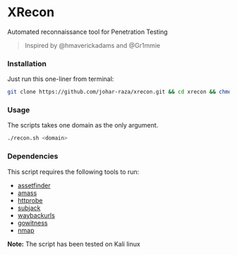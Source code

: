 # XRecon

Automated reconnaissance tool for Penetration Testing

> Inspired by @hmaverickadams and @Gr1mmie

### Installation

Just run this one-liner from terminal:
```bash
git clone https://github.com/johar-raza/xrecon.git && cd xrecon && chmod +x recon.sh
```

### Usage
The scripts takes one domain as the only argument.

```bash
./recon.sh <domain>
```

### Dependencies

This script requires the following tools to run:
- [assetfinder](https://github.com/tomnomnom/assetfinder)
- [amass](https://github.com/OWASP/Amass)
- [httprobe](https://github.com/tomnomnom/httprobe)
- [subjack](https://github.com/haccer/subjack)
- [waybackurls](https://github.com/tomnomnom/waybackurls)
- [gowitness](https://github.com/sensepost/gowitness)
- [nmap](https://nmap.org/)

**Note:** The script has been tested on Kali linux
